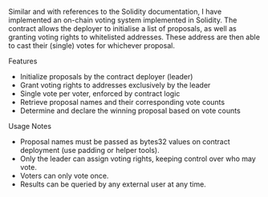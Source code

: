 Similar and with references to the Solidity documentation, I have implemented an on-chain voting system implemented in Solidity. The contract allows the deployer to initialise a list of proposals, as well as granting voting rights to whitelisted addresses. These address are then able to cast their (single) votes for whichever proposal.

Features
- Initialize proposals by the contract deployer (leader)
- Grant voting rights to addresses exclusively by the leader
- Single vote per voter, enforced by contract logic
- Retrieve proposal names and their corresponding vote counts
- Determine and declare the winning proposal based on vote counts

Usage Notes
- Proposal names must be passed as bytes32 values on contract deployment (use padding or helper tools).
- Only the leader can assign voting rights, keeping control over who may vote.
- Voters can only vote once.
- Results can be queried by any external user at any time.
